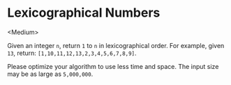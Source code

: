 # Lexicographical Numbers

\<Medium>

Given an integer `n`, return `1` to `n` in lexicographical order. For example,
given `13`, return: `[1,10,11,12,13,2,3,4,5,6,7,8,9]`.

Please optimize your algorithm to use less time and space. The input size may be
as large as `5,000,000`.
